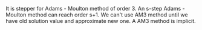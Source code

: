 It is stepper for Adams - Moulton method of order 3.
An s-step Adams - Moulton method can reach order s+1.
We can't use AM3 method until we have old solution value and approximate new one. A  AM3 method is implicit.